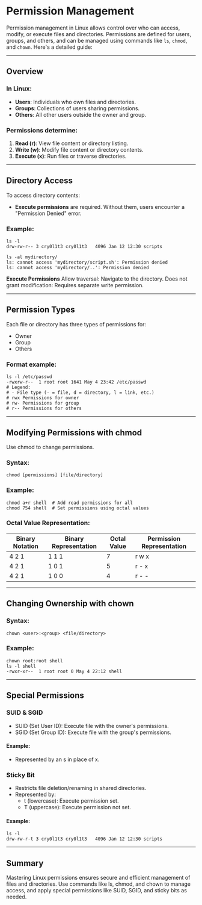 # Permission Management
Permission management in Linux allows control over who can access, modify, or execute files and directories. Permissions are defined for users, groups, and others, and can be managed using commands like `ls`, `chmod`, and `chown`. Here's a detailed guide:

---

## Overview

### In Linux:
- **Users**: Individuals who own files and directories.
- **Groups**: Collections of users sharing permissions.
- **Others**: All other users outside the owner and group.

### Permissions determine:
1. **Read (r)**: View file content or directory listing.
2. **Write (w)**: Modify file content or directory contents.
3. **Execute (x)**: Run files or traverse directories.

---

## Directory Access
To access directory contents:
- **Execute permissions** are required. Without them, users encounter a "Permission Denied" error.

### Example:
```
ls -l
drw-rw-r-- 3 cry0l1t3 cry0l1t3   4096 Jan 12 12:30 scripts

ls -al mydirectory/
ls: cannot access 'mydirectory/script.sh': Permission denied
ls: cannot access 'mydirectory/..': Permission denied
```

**Execute Permissions**
Allow traversal: Navigate to the directory.
Does not grant modification: Requires separate write permission.

---

## Permission Types
Each file or directory has three types of permissions for:
- Owner
- Group
- Others

### Format example:
```
ls -l /etc/passwd
-rwxrw-r--  1 root root 1641 May 4 23:42 /etc/passwd
# Legend:
# - File type (- = file, d = directory, l = link, etc.)
# rwx Permissions for owner
# rw- Permissions for group
# r-- Permissions for others
```

---

## Modifying Permissions with chmod
Use chmod to change permissions.

### Syntax:
```
chmod [permissions] [file/directory]
```

### Example:
```
chmod a+r shell  # Add read permissions for all
chmod 754 shell  # Set permissions using octal values
```

### Octal Value Representation:
| **Binary Notation** |	**Binary Representation** |	**Octal Value** |	**Permission Representation** |
|---------------------|---------------------------|-----------------|-------------------------------|
| 4 2 1               |	1 1 1	                    | 7	              | r w x                         |
| 4 2 1	              | 1 0 1	                    | 5	              | r - x                         |
| 4 2 1	              | 1 0 0	                    | 4	              | r - -                         |

---

## Changing Ownership with chown

### Syntax:
```
chown <user>:<group> <file/directory>
```

### Example:
```
chown root:root shell
ls -l shell
-rwxr-xr--  1 root root 0 May 4 22:12 shell
```

---

## Special Permissions

### SUID & SGID
- SUID (Set User ID): Execute file with the owner's permissions.
- SGID (Set Group ID): Execute file with the group's permissions.

#### Example:
- Represented by an s in place of x.

### Sticky Bit
- Restricts file deletion/renaming in shared directories.
- Represented by:
  - t (lowercase): Execute permission set.
  - T (uppercase): Execute permission not set.

#### Example:
```
ls -l
drw-rw-r-t 3 cry0l1t3 cry0l1t3   4096 Jan 12 12:30 scripts
```

---

## Summary
Mastering Linux permissions ensures secure and efficient management of files and directories. Use commands like ls, chmod, and chown to manage access, and apply special permissions like SUID, SGID, and sticky bits as needed.

